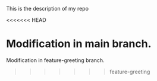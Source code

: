 This is the description of my repo

<<<<<<< HEAD

 Modification in main branch.
=======
 Modification in feature-greeting branch.
>>>>>>> feature-greeting

